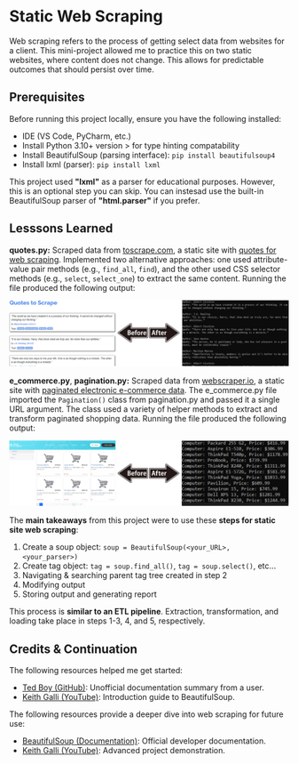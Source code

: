 # Static Web Scraping

Web scraping refers to the process of getting select data from websites for a client. This mini-project allowed me to practice this on two static websites, where content does not change. This allows for predictable outcomes that should persist over time.

## Prerequisites

Before running this project locally, ensure you have the following installed:

* IDE (VS Code, PyCharm, etc.)
* Install Python 3.10+ version > for type hinting compatability
* Install BeautifulSoup (parsing interface): `pip install beautifulsoup4`
* Install lxml (parser): `pip install lxml`

This project used **"lxml"** as a parser for educational purposes. However, this is an optional step you can skip. You can instesad use the built-in BeautifulSoup parser of **"html.parser"** if you prefer.

## Lesssons Learned

**quotes.py:** Scraped data from [toscrape.com](https://toscrape.com/), a static site with [quotes for web scraping](https://quotes.toscrape.com/). Implemented two alternative approaches: one used attribute-value pair methods (e.g., `find_all`, `find`), and the other used CSS selector methods (e.g., `select`, `select_one`) to extract the same content. Running the file produced the following output:

![Program converts website quotes metadata into readable author-quote pairs.](demo/demo-1.PNG)

**e_commerce.py**, **pagination.py:** Scraped data from [webscraper.io](https://webscraper.io/test-sites/), a static site with [paginated electronic e-commerce data](https://webscraper.io/test-sites/e-commerce/static/computers/laptops). The e_commerce.py file imported the `Pagination()` class from pagination.py and passed it a single URL argument. The class used a variety of helper methods to extract and transform paginated shopping data. Running the file produced the following output:

![Program converts paginated computer shopping data into readable product-price pairs.](demo/demo-2.PNG)

The **main takeaways** from this project were to use these **steps for static site web scraping**:

1. Create a soup object: `soup = BeautifulSoup(<your_URL>, <your_parser>)`
2. Create tag object: `tag = soup.find_all()`, `tag = soup.select()`, etc...
3. Navigating & searching parent tag tree created in step 2
4. Modifying output
5. Storing output and generating report

This process is **similar to an ETL pipeline**. Extraction, transformation, and loading take place in steps 1-3, 4, and 5, respectively.

## Credits & Continuation

The following resources helped me get started:

* [Ted Boy (GitHub)](https://tedboy.github.io/bs4_doc/index.html): Unofficial documentation summary from a user.
* [Keith Galli (YouTube)](https://www.youtube.com/watch?v=GjKQ6V_ViQE&t=4230s): Introduction guide to BeautifulSoup.

The following resources provide a deeper dive into web scraping for future use:

* [BeautifulSoup (Documentation)](https://www.crummy.com/software/BeautifulSoup/bs4/doc/): Official developer documentation.
* [Keith Galli (YouTube)](https://www.youtube.com/watch?v=DcI_AZqfZVc&t=2087s): Advanced project demonstration.
